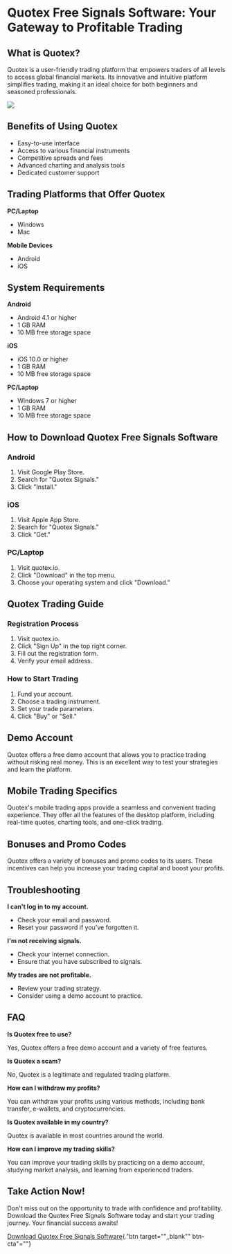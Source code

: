 # Quotex Free Signals Software: Your Gateway to Profitable Trading

## What is Quotex?

Quotex is a user-friendly trading platform that empowers traders of all
levels to access global financial markets. Its innovative and intuitive
platform simplifies trading, making it an ideal choice for both
beginners and seasoned professionals.

[![](https://static.quotex.io/files/8_en/300_250.jpg)](https://traff.sbs/brokerqxsignupf)

## Benefits of Using Quotex

-   Easy-to-use interface
-   Access to various financial instruments
-   Competitive spreads and fees
-   Advanced charting and analysis tools
-   Dedicated customer support

## Trading Platforms that Offer Quotex

**PC/Laptop**

-   Windows
-   Mac

**Mobile Devices**

-   Android
-   iOS

## System Requirements

**Android**

-   Android 4.1 or higher
-   1 GB RAM
-   10 MB free storage space

**iOS**

-   iOS 10.0 or higher
-   1 GB RAM
-   10 MB free storage space

**PC/Laptop**

-   Windows 7 or higher
-   1 GB RAM
-   10 MB free storage space

## How to Download Quotex Free Signals Software

### Android

1.  Visit Google Play Store.
2.  Search for "Quotex Signals."
3.  Click "Install."

### iOS

1.  Visit Apple App Store.
2.  Search for "Quotex Signals."
3.  Click "Get."

### PC/Laptop

1.  Visit quotex.io.
2.  Click "Download" in the top menu.
3.  Choose your operating system and click "Download."

## Quotex Trading Guide

### Registration Process

1.  Visit quotex.io.
2.  Click "Sign Up" in the top right corner.
3.  Fill out the registration form.
4.  Verify your email address.

### How to Start Trading

1.  Fund your account.
2.  Choose a trading instrument.
3.  Set your trade parameters.
4.  Click "Buy" or "Sell."

## Demo Account

Quotex offers a free demo account that allows you to practice trading
without risking real money. This is an excellent way to test your
strategies and learn the platform.

## Mobile Trading Specifics

Quotex\'s mobile trading apps provide a seamless and convenient trading
experience. They offer all the features of the desktop platform,
including real-time quotes, charting tools, and one-click trading.

## Bonuses and Promo Codes

Quotex offers a variety of bonuses and promo codes to its users. These
incentives can help you increase your trading capital and boost your
profits.

## Troubleshooting

**I can\'t log in to my account.**

-   Check your email and password.
-   Reset your password if you\'ve forgotten it.

**I\'m not receiving signals.**

-   Check your internet connection.
-   Ensure that you have subscribed to signals.

**My trades are not profitable.**

-   Review your trading strategy.
-   Consider using a demo account to practice.

## FAQ

**Is Quotex free to use?**

Yes, Quotex offers a free demo account and a variety of free features.

**Is Quotex a scam?**

No, Quotex is a legitimate and regulated trading platform.

**How can I withdraw my profits?**

You can withdraw your profits using various methods, including bank
transfer, e-wallets, and cryptocurrencies.

**Is Quotex available in my country?**

Quotex is available in most countries around the world.

**How can I improve my trading skills?**

You can improve your trading skills by practicing on a demo account,
studying market analysis, and learning from experienced traders.

## Take Action Now!

Don\'t miss out on the opportunity to trade with confidence and
profitability. Download the Quotex Free Signals Software today and start
your trading journey. Your financial success awaits!

[Download Quotex Free Signals
Software](\%22https://traff.sbs/brokerqxsignup\%22){."btn
target=""_blank"" btn-cta"=""}

